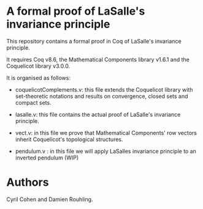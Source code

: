 # A formal proof of LaSalle's invariance principle

This repository contains a formal proof in Coq of LaSalle's invariance
principle.

It requires Coq v8.6, the Mathematical Components library v1.6.1 and the
Coquelicot library v3.0.0.

It is organised as follows:

- coquelicotComplements.v: this file extends the Coquelicot library with
  set-theoretic notations and results on convergence, closed sets and compact
  sets.

- lasalle.v: this file contains the actual proof of LaSalle's invariance
  principle.

- vect.v: in this file we prove that Mathematical Components' row vectors
  inherit Coquelicot's topological structures.

- pendulum.v : in this file we will apply LaSalles invariance principle to an
  inverted pendulum (WIP)

# Authors

Cyril Cohen and Damien Rouhling.